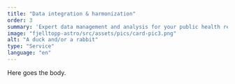 ```yaml
---
title: "Data integration & harmonization"
order: 3
summary: 'Expert data management and analysis for your public health research project.'
image: "fjelltopp-astro/src/assets/pics/card-pic3.png"
alt: "A duck and/or a rabbit"
type: "Service"
language: "en"
---
```


Here goes the body.